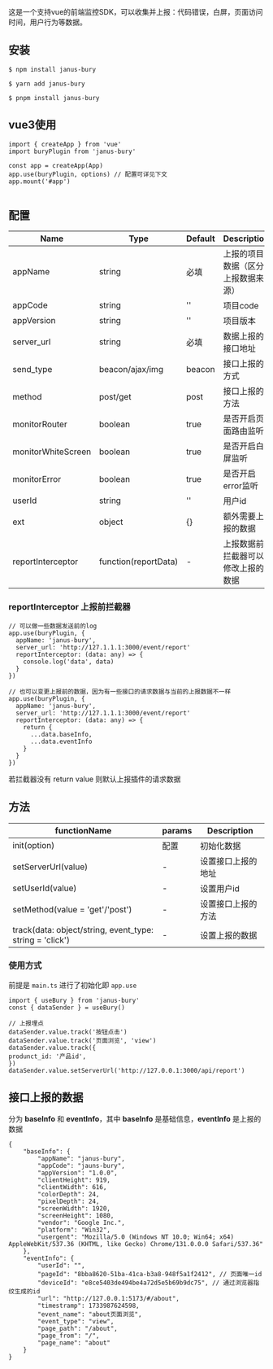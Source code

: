 
这是一个支持vue的前端监控SDK，可以收集并上报：代码错误，白屏，页面访问时间，用户行为等数据。


## 安装

```
$ npm install janus-bury

$ yarn add janus-bury

$ pnpm install janus-bury
```

## vue3使用

```
import { createApp } from 'vue'
import buryPlugin from 'janus-bury'

const app = createApp(App)
app.use(buryPlugin, options) // 配置可详见下文
app.mount('#app')
  
```

## 配置

Name     | Type| Default| Description
-------- | -----| -----| -----
appName  | string| 必填| 上报的项目数据（区分上报数据来源）
appCode  | string| ''| 项目code
appVersion|  string| ''| 项目版本
server_url|  string| 必填| 数据上报的接口地址
send_type|  beacon/ajax/img| beacon| 接口上报的方式
method|  post/get| post| 接口上报的方法
monitorRouter|  boolean| true| 是否开启页面路由监听
monitorWhiteScreen|  boolean| true| 是否开启白屏监听
monitorError|  boolean| true| 是否开启error监听
userId|  string| ''| 用户id
ext|  object| {}| 额外需要上报的数据
reportInterceptor|  function(reportData)| - | 上报数据前拦截器可以修改上报的数据


### reportInterceptor 上报前拦截器
```
// 可以做一些数据发送前的log
app.use(buryPlugin, {
  appName: 'janus-bury',
  server_url: 'http://127.1.1.1:3000/event/report'
  reportInterceptor: (data: any) => {
    console.log('data', data)
  }
})

// 也可以变更上报前的数据，因为有一些接口的请求数据与当前的上报数据不一样
app.use(buryPlugin, {
  appName: 'janus-bury',
  server_url: 'http://127.1.1.1:3000/event/report'
  reportInterceptor: (data: any) => {
    return {
      ...data.baseInfo,
      ...data.eventInfo
    }
  }
})

```
若拦截器没有 return value 则默认上报插件的请求数据


## 方法

functionName     | params | Description
-------- | ---- | -----
init(option)  | 配置| 初始化数据
setServerUrl(value)  | - |设置接口上报的地址
setUserId(value)  | - | 设置用户id
setMethod(value = 'get'/'post')  | - | 设置接口上报的方法
track(data: object/string, event_type: string = 'click')  | - | 设置上报的数据

### 使用方式
前提是 `main.ts` 进行了初始化即 `app.use`

```
import { useBury } from 'janus-bury'
const { dataSender } = useBury()

// 上报埋点
dataSender.value.track('按钮点击')
dataSender.value.track('页面浏览', 'view')
dataSender.value.track({
produnct_id: '产品id',
})
dataSender.value.setServerUrl('http://127.0.0.1:3000/api/report')
```


## 接口上报的数据
分为 **baseInfo** 和 **eventInfo**，其中 **baseInfo** 是基础信息，**eventInfo** 是上报的数据
```
{
    "baseInfo": {
        "appName": "janus-bury",
        "appCode": "jauns-bury",
        "appVersion": "1.0.0",
        "clientHeight": 919,
        "clientWidth": 616,
        "colorDepth": 24,
        "pixelDepth": 24,
        "screenWidth": 1920,
        "screenHeight": 1080,
        "vendor": "Google Inc.",
        "platform": "Win32",
        "usergent": "Mozilla/5.0 (Windows NT 10.0; Win64; x64) AppleWebKit/537.36 (KHTML, like Gecko) Chrome/131.0.0.0 Safari/537.36"
    },
    "eventInfo": {
        "userId": "",
        "pageId": "8bba8620-51ba-41ca-b3a8-948f5a1f2412", // 页面唯一id
        "deviceId": "e8ce5403de494be4a72d5e5b69b9dc75", // 通过浏览器指纹生成的id
        "url": "http://127.0.0.1:5173/#/about",
        "timestramp": 1733987624598,
        "event_name": "about页面浏览",
        "event_type": "view",
        "page_path": "/about",
        "page_from": "/",
        "page_name": "about"
    }
}
```
